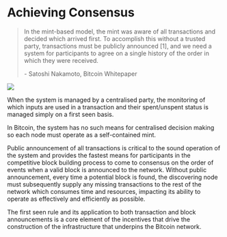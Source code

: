 # Achieving Consensus

> In the mint-based model, the mint was aware of all transactions and decided which arrived first. To accomplish this without a trusted party, transactions must be publicly announced \[1], and we need a system for participants to agree on a single history of the order in which they were received.
>
> \- Satoshi Nakamoto, Bitcoin Whitepaper

![](<../.gitbook/assets/Theory - Transactions - Achieving Consensus.gif>)

When the system is managed by a centralised party, the monitoring of which inputs are used in a transaction and their spent/unspent status is managed simply on a first seen basis.

In Bitcoin, the system has no such means for centralised decision making so each node must operate as a self-contained mint.

Public announcement of all transactions is critical to the sound operation of the system and provides the fastest means for participants in the competitive block building process to come to consensus on the order of events when a valid block is announced to the network. Without public announcement, every time a potential block is found, the discovering node must subsequently supply any missing transactions to the rest of the network which consumes time and resources, impacting its ability to operate as effectively and efficiently as possible.

The first seen rule and its application to both transaction and block announcements is a core element of the incentives that drive the construction of the infrastructure that underpins the Bitcoin network.
